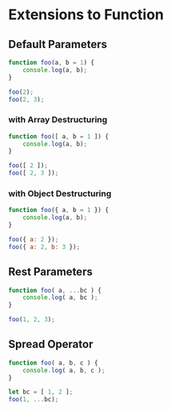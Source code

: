 # Extensions to Function

## Default Parameters

```javascript
function foo(a, b = 1) {
	console.log(a, b);
}

foo(2);
foo(2, 3);
```

### with Array Destructuring

```javascript
function foo([ a, b = 1 ]) {
	console.log(a, b);
}

foo([ 2 ]);
foo([ 2, 3 ]);
```

### with Object Destructuring

```javascript
function foo({ a, b = 1 }) {
	console.log(a, b);
}

foo({ a: 2 });
foo({ a: 2, b: 3 });
```

## Rest Parameters

```javascript
function foo( a, ...bc ) {
	console.log( a, bc );
}

foo(1, 2, 3);
```

## Spread Operator

```javascript
function foo( a, b, c ) {
	console.log( a, b, c );
}

let bc = [ 1, 2 ];
foo(1, ...bc);
```
